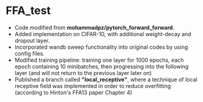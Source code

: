 # FFA_test
- Code modified from **mohammadpz/pytorch_forward_forward**.
- Added implementation on CIFAR-10, with additional weight-decay and dropout layer.
- Incorporated wandb sweep functionality into original codes by using config files.
- Modified training pipeline: training one layer for 1000 epochs, each epoch containing 10 minibatches, then progressing into the following layer (and will not return to the previous layer later on)
- Published a branch called **"local_receptive"**, where a technique of local receptive field was implemented in order to reduce overfitting (according to Hinton's FFA13 paper Chapter 4)